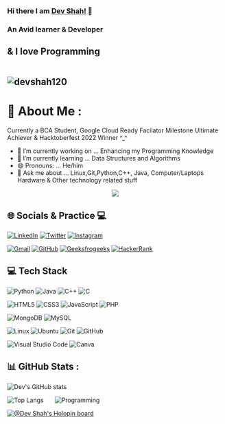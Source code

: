 ### Hi there I am [Dev Shah!](https://devshah.tech) 👋
### An Avid learner & Developer
## & I love Programming<br /><br /> <p align="left"> <img src="https://komarev.com/ghpvc/?%20username=devshah120&label=Views&color=blue&style=plastic" alt="devshah120" /> </p>

# 💫 About Me :
Currently a BCA Student, Google Cloud Ready Facilator Milestone Ultimate Achiever & Hacktoberfest 2022 Winner ^_^
- 🔭 I’m currently working on ... Enhancing my Programming Knowledge    
- 🌱 I’m currently learning ... Data Structures and Algorithms
- 😄 Pronouns: ... He/him
- 💬 Ask me about ... Linux,Git,Python,C++, Java, Computer/Laptops Hardware & Other technology related stuff


<p align="center">
  <img src="https://camo.githubusercontent.com/cae12fddd9d6982901d82580bdf321d81fb299141098ca1c2d4891870827bf17/68747470733a2f2f6d69726f2e6d656469756d2e636f6d2f6d61782f313336302f302a37513379765349765f7430696f4a2d5a2e676966"/>
</p>


## 🌐 Socials & Practice 💻
[![LinkedIn](https://img.shields.io/badge/linkedin-%230077B5.svg?style=for-the-badge&logo=linkedin&logoColor=white)](https://www.linkedin.com/in/dev-shah-84a0ba1bb/) [![Twitter](https://img.shields.io/badge/Twitter-%231DA1F2.svg?style=for-the-badge&logo=Twitter&logoColor=white)](https://twitter.com/devshah_120) [![Instagram](https://img.shields.io/badge/Instagram-%23E4405F.svg?style=for-the-badge&logo=Instagram&logoColor=white)](https://instagram.com/devshah_120)

[![Gmail](https://img.shields.io/badge/Gmail-D14836?style=for-the-badge&logo=gmail&logoColor=white)](mailto:devshah120902@gmail.com) [![GitHub](https://img.shields.io/badge/GitHub-100000?style=for-the-badge&logo=github&logoColor=white)](https://github.com/devshah120) [![Geeksfrogeeks](https://img.shields.io/badge/GeeksforGeeks-298D46?style=for-the-badge&logo=geeksforgeeks&logoColor=white)](https://auth.geeksforgeeks.org/user/devshah120902/)  [![HackerRank](https://img.shields.io/badge/-Hackerrank-2EC866?style=for-the-badge&logo=HackerRank&logoColor=white)](https://www.hackerrank.com/devshah_120)   

## 💻 Tech Stack
![Python](https://img.shields.io/badge/python-3670A0?style=for-the-badge&logo=python&logoColor=ffdd54) ![Java](https://img.shields.io/badge/java-%23ED8B00.svg?style=for-the-badge&logo=java&logoColor=white) ![C++](https://img.shields.io/badge/C%2B%2B-00599C?style=for-the-badge&logo=c%2B%2B&logoColor=white) ![C](https://img.shields.io/badge/C-00599C?style=for-the-badge&logo=c&logoColor=white)

![HTML5](https://img.shields.io/badge/html5-%23E34F26.svg?style=for-the-badge&logo=html5&logoColor=white) ![CSS3](https://img.shields.io/badge/css3-%231572B6.svg?style=for-the-badge&logo=css3&logoColor=white) ![JavaScript](https://img.shields.io/badge/javascript-%23323330.svg?style=for-the-badge&logo=javascript&logoColor=%23F7DF1E) ![PHP](https://img.shields.io/badge/php-%23777BB4.svg?style=for-the-badge&logo=php&logoColor=white)

![MongoDB](https://img.shields.io/badge/MongoDB-%234ea94b.svg?style=for-the-badge&logo=mongodb&logoColor=white) ![MySQL](https://img.shields.io/badge/mysql-%2300f.svg?style=for-the-badge&logo=mysql&logoColor=white)

![Linux](https://img.shields.io/badge/Linux-FCC624?style=for-the-badge&logo=linux&logoColor=black) ![Ubuntu](https://img.shields.io/badge/Ubuntu-E95420?style=for-the-badge&logo=ubuntu&logoColor=white) ![Git](https://img.shields.io/badge/GIT-E44C30?style=for-the-badge&logo=git&logoColor=white) ![GitHub](https://img.shields.io/badge/github-%23121011.svg?style=for-the-badge&logo=github&logoColor=white)

![Visual Studio Code](https://img.shields.io/badge/Visual_Studio_Code-0078D4?style=for-the-badge&logo=visual%20studio%20code&logoColor=white) ![Canva](https://img.shields.io/badge/Canva-%2300C4CC.svg?style=for-the-badge&logo=Canva&logoColor=white) 

## 📊 GitHub Stats :
![Dev's GitHub stats](https://github-readme-stats.vercel.app/api?username=devshah120&theme=tokyonight&show_icons=true&count_private=true)


![Top Langs](https://github-readme-stats.vercel.app/api/top-langs/?username=devshah120&langs_count=12&layout=compact&theme=tokyonight&hide=shell,hack) &emsp; &nbsp;<img src="https://user-images.githubusercontent.com/101868279/196018622-2660de1b-f264-4ee4-bbf0-08dd36d162d0.svg" alt="Programming"/>

[![@Dev Shah's Holopin board](https://holopin.io/api/user/board?user=devshah_120)](https://holopin.io/@devshah_120)
